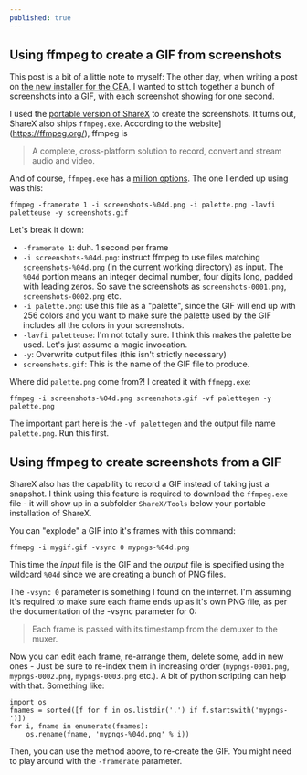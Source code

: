 ```yaml
---
published: true
---
```

## Using ffmpeg to create a GIF from screenshots

This post is a bit of a little note to myself: The other day, when writing a post on [the new installer for the CEA](https://daren-thomas.github.io/installing-cea-on-windows-part-1/), I wanted to stitch together a bunch of screenshots into a GIF, with each screenshot showing for one second.

I used the [portable version of ShareX](https://github.com/ShareX/ShareX/releases) to create the screenshots. It turns out, ShareX also ships `ffmpeg.exe`. According to the website](https://ffmpeg.org/), ffmpeg is

> A complete, cross-platform solution to record, convert and stream audio and video.

And of course, `ffmpeg.exe` has a [million options](https://ffmpeg.org/ffmpeg.html). The one I ended up using was this:

```
ffmpeg -framerate 1 -i screenshots-%04d.png -i palette.png -lavfi paletteuse -y screenshots.gif
```

Let's break it down:

- `-framerate 1`: duh. 1 second per frame
- `-i screenshots-%04d.png`: instruct ffmpeg to use files matching `screenshots-%04d.png` (in the current working directory) as input. The `%04d` portion means an integer decimal number, four digits long, padded with leading zeros. So save the screenshots as `screenshots-0001.png`, `screenshots-0002.png` etc.
- `-i palette.png`: use this file as a "palette", since the GIF will end up with 256 colors and you want to make sure the palette used by the GIF includes all the colors in your screenshots.
- `-lavfi paletteuse`: I'm not totally sure. I think this makes the palette be used. Let's just assume a magic invocation.
- `-y`: Overwrite output files (this isn't strictly necessary)
- `screenshots.gif`: This is the name of the GIF file to produce.

Where did `palette.png` come from?! I created it with `ffmepg.exe`:

```
ffmpeg -i screenshots-%04d.png screenshots.gif -vf palettegen -y palette.png
```

The important part here is the `-vf palettegen` and the output file name `palette.png`. Run this first.

## Using ffmpeg to create screenshots from a GIF

ShareX also has the capability to record a GIF instead of taking just a snapshot. I think using this feature is required to download the `ffmpeg.exe` file - it will show up in a subfolder `ShareX/Tools` below your portable installation of ShareX.

You can "explode" a GIF into it's frames with this command:

```
ffmepg -i mygif.gif -vsync 0 mypngs-%04d.png
```

This time the _input_ file is the GIF and the _output_ file is specified using the wildcard `%04d` since we are creating a bunch of PNG files.

The `-vsync 0` parameter is something I found on the internet. I'm assuming it's required to make sure each frame ends up as it's own PNG file, as per the documentation of the -vsync parameter for 0:

> Each frame is passed with its timestamp from the demuxer to the muxer.

Now you can edit each frame, re-arrange them, delete some, add in new ones - Just be sure to re-index them in increasing order (`mypngs-0001.png`, `mypngs-0002.png`, `mypngs-0003.png` etc.). A bit of python scripting can help with that. Something like:

```
import os
fnames = sorted([f for f in os.listdir('.') if f.startswith('mypngs-')])
for i, fname in enumerate(fnames):
    os.rename(fname, 'mypngs-%04d.png' % i))
```

Then, you can use the method above, to re-create the GIF. You might need to play around with the `-framerate` parameter.